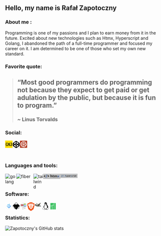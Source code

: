 ## Hello, my name is Rafał Zapotoczny

### About me :
  Programming is one of my passions and I plan to earn money from it in the future. Excited about new technologies such as Htmx, Hyperscript and Golang, I abandoned the path of a full-time programmer and focused my career on it. I am determined to be one of those who set my own new standard. 

### Favorite quote:

> ## “Most good programmers do programming not because they expect to get paid or get adulation by the public, but because it is fun to program.”
> ### ~ Linus Torvalds

### Social:
<p dir="auto">
   <a href="https://cssbattle.dev/player/zapotocznyny" ref="Nofollow">
     <img align="left" src="https://github.com/Zapotoczny-Rafal/Zapotoczny-Rafal/blob/main/images/css-battle.png" alt="css battle profile" width="24px" />
   </a>
   <a href="https://codepen.io/Rzapotoczny" ref="Nofollow">
     <img align="left" src="https://github.com/Zapotoczny-Rafal/Zapotoczny-Rafal/blob/main/images/codepen-logo.png" alt="codepen profile" width="24px" / >
   </a>
   <a href="https://www.codewars.com/users/Zapotoczny-Rafal" ref="Nofollow">
     <img align="left" src="https://github.com/Zapotoczny-Rafal/Zapotoczny-Rafal/blob/main/images/codewars.svg" alt="codewars profile" width="24px" />
   </a>
   <br>
</p>
<br>

### Languages and tools:
<p dir="auto">
   <a href=“https://go.dev/learn/” ref=”nofollow”>
     <img align="left" src="https://go.dev/images/go-logo-white.svg" alt="golang" width="36px"/>
   </a>
   <a href=“https://gofiber.io” ref=”nofollow”>
     <img align="left" src="https://gofiber.io/assets/images/logo.svg" alt="fiber" width="56px"/>
   </a>
  <a href=“https://tailwindcss.com” ref=”nofollow”>
     <img align="left" src="https://upload.wikimedia.org/wikipedia/commons/thumb/d/d5/Tailwind_CSS_Logo.svg/120px-Tailwind_CSS_Logo.svg.png?20230715030042" alt="tailwind" width="32px"/>
   </a>
  <a href=“https://hyperscript.org” ref=”nofollow”>
     <img align="left" src="https://github.com/Zapotoczny-Rafal/Zapotoczny-Rafal/blob/main/images/htmx-logo.png" alt="tailwind" width="56px"/>
   </a>
   <a href=“https://htmx.org” ref=”nofollow”>
     <img align="left" src="https://github.com/Zapotoczny-Rafal/Zapotoczny-Rafal/blob/main/images/hyperscript-logo.png" alt="tailwind" width="56px"/>
   </a>
</p>
<br><br>

### Software:
<p dir="auto">
   <a href=“https://vscodium.com/” ref=”nofollow”>
     <img align="left" src="https://github.com/Zapotoczny-Rafal/Zapotoczny-Rafal/blob/main/images/vscodium.png" alt="vscodium" width="24px"/>
   </a>
   <a href=“https://inkscape.org/” ref=”nofollow”>
     <img align="left" src="https://github.com/Zapotoczny-Rafal/Zapotoczny-Rafal/blob/main/images/Inkscape.svg" alt="inkscape" width="24px"/>
   </a>
   <a href=”https://github.com/phase1geo/Minder” ref=”nofollow”>
     <img align="left" src="https://github.com/Zapotoczny-Rafal/Zapotoczny-Rafal/blob/main/images/minder.png" alt="smaller" width="24px"/>
   </a>
   <a href=“https://brave.com/” ref=”nofollow”>
     <img align="left" src="https://github.com/Zapotoczny-Rafal/Zapotoczny-Rafal/blob/main/images/brave.png" alt="brave" width="24px"/>
   </a>
   <a href=“https://www.gimp.org/” ref=”nofollow”>
     <img align="left" src="https://github.com/Zapotoczny-Rafal/Zapotoczny-Rafal/blob/main/images/gimp.svg.png" alt="gimp" width="24px"/>
   </a>
   <a href=”https://www.linux.com/” ref=”nofollow”>
     <img align="left" src="https://github.com/Zapotoczny-Rafal/Zapotoczny-Rafal/blob/main/images/linux.png" alt="linux" width="24px"/>
   </a>
   <a href=“https://manjaro.org/” ref=”nofollow”>
     <img align="left" src="https://github.com/Zapotoczny-Rafal/Zapotoczny-Rafal/blob/main/images/manjaro.png" alt="manjaro" width="24px"/>
   </a>
   <br>
</p>

### Statistics:
![Zapotoczny's GitHub stats](https://github-readme-stats.vercel.app/api?username=Zapotoczny-Rafal&show_icons=true&theme=radical)

